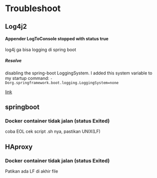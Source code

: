 # Troubleshoot

## Log4j2

#### Appender LogToConsole stopped with status true
log4j ga bisa logging di spring boot

##### Resolve
disabling the spring-boot LoggingSystem. I added this system variable to my startup command: `-Dorg.springframework.boot.logging.LoggingSystem=none`

[link](https://stackoverflow.com/questions/51802181/log4j2-shuts-down-all-appenders-with-slf4j)

## springboot

### Docker container tidak jalan (status Exited)

coba EOL cek script .sh nya, pastikan UNIX(LF) 

## HAproxy

### Docker container tidak jalan (status Exited)

Patikan ada LF di akhir file
